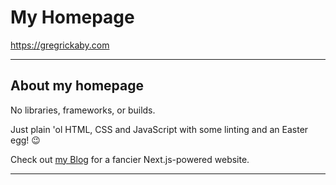 # My Homepage

<https://gregrickaby.com>

---

## About my homepage

No libraries, frameworks, or builds. 

Just plain 'ol HTML, CSS and JavaScript with some linting and an Easter egg! 😉

Check out [my Blog](https://blog.gregrickaby.com) for a fancier Next.js-powered website.

---
